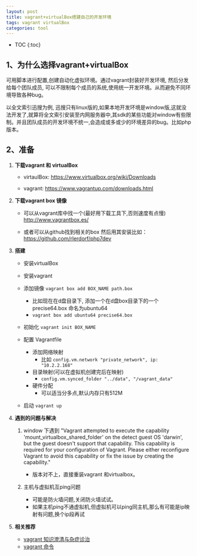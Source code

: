 ```yaml
---
layout: post
title: vagrant+virtualBox搭建自己的开发环境
tags: vagrant virtualBox
categories: tool
---
```


* TOC
{:toc}


## 1、为什么选择vagrant+virtualBox
<p class="descript">
可用脚本进行配置,创建自动化虚拟环境。通过vagrant封装好开发环境, 然后分发给每个团队成员, 可以不限制每个成员的系统,使用统一开发环境。从而避免不同环境导致各种bug。
</p>

<p class="descript">
以全文索引迅搜为例, 迅搜只有linux版的,如果本地开发环境是window版,这就没法开发了,就算将全文索引安装至内网服务器中,其sdk的某些功能对window有些限制。并且团队成员的开发环境不统一,会造成或多或少的环境差异的bug。比如php版本。
</p>

## 2、准备
1. **下载vagrant 和 virtualBox**
    - virtaulBox: <a href="https://www.virtualbox.org/wiki/Downloads" target="_blank">https://www.virtualbox.org/wiki/Downloads</a>

    - vagrant: <a href="https://www.vagrantup.com/downloads.html" target="_blank">https://www.vagrantup.com/downloads.html</a>


2. **下载vagrant box 镜像**
    - 可以从vagrant库中找一个(最好用下载工具下,否则速度有点慢) http://www.vagrantbox.es/

    - 或者可以从github找到相关的box 然后用其安装比如：https://github.com/rlerdorf/php7dev



3. **搭建**
    - 安装virtualBox
    - 安装vagrant
    - 添加镜像 ```vagrant box add BOX_NAME path.box```
      - 比如现在在d盘目录下, 添加一个在d盘box目录下的一个precise64.box 命名为ubuntu64 
      - ```vagrant box add ubuntu64 precise64.box```

    - 初始化 ```vagrant init BOX_NAME```

    - 配置 Vagrantfile
      - 添加网络映射
        - 比如 ```config.vm.network "private_network", ip: "10.2.2.168"``` 
      - 目录映射(可以在虚拟机创建完后在映射)
        - ```config.vm.synced_folder "../data", "/vagrant_data"```
      - 硬件分配
        - 可以适当分多点,默认内存只有512M
    - 启动 ```vagrant up```

4. **遇到的问题与解决**
    1. window 下遇到 "Vagrant attempted to execute the capability 'mount_virtualbox_shared_folder' on the detect guest OS 'darwin', but the guest doesn't support that capability. This capability is required for your configuration of Vagrant. Please either reconfigure Vagrant to avoid this capability or fix the issue by creating the capability."
        - 版本对不上，直接重装vagrant 和virtualbox。

    2. 主机与虚拟机互ping问题
        - 可能是防火墙问题,关闭防火墙试试。
        - 如果主机ping不通虚拟机,但虚拟机可以ping同主机,那么有可能是ip映射有问题,换个ip段再试

5. **相关推荐**
    - <a href="https://blog.csdn.net/zm_21/article/details/9410277/" target="_blank">vagrant 知识澄清与杂症诊治</a>
    - <a href="https://www.iteye.com/blog/topmanopensource-2002302" target="_blank"> vagrant 命令</a>

